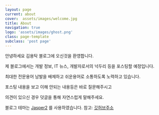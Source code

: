 ```yaml
---
layout: page
current: about
cover:  assets/images/welcome.jpg
title: About
navigation: true
logo: 'assets/images/ghost.png'
class: page-template
subclass: 'post page'
---
```


안녕하세요 김용탁 블로그에 오신것을 환영합니다.

제 블로그에서는 개발 정보, IT 뉴스, 개발자로서의 넉두리 등을 포스팅할 예정입니다.

최대한 전문용어 남발을 배제하고 쉬운용어로 소통하도록 노력하고 있습니다.

포스팅 내용을 보고 이해 안되는 내용등은 바로 질문해주시고

의견이 있으신 경우 덧글을 통해 자연스럽게 말해주세요.

블로그 테마는 [Jasper2](http://jekyllthemes.org/themes/jasper2/) 를 사용하였습니다. 참고: [깃허브주소](https://github.com/jekyller/jasper2)
 